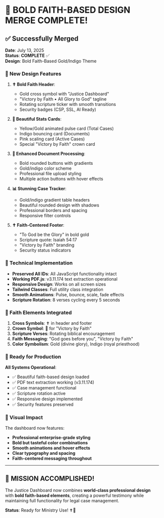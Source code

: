# 🎉 BOLD FAITH-BASED DESIGN MERGE COMPLETE!

## ✅ Successfully Merged

**Date**: July 13, 2025  
**Status**: **COMPLETE** ✅  
**Design**: Bold Faith-Based Gold/Indigo Theme

### 🌟 New Design Features

1. **✝️ Bold Faith Header**:
   - Gold cross symbol with "Justice Dashboard"
   - "Victory by Faith • All Glory to God" tagline
   - Rotating scripture ticker with smooth transitions
   - Security badges (CSP, SSL, AI Ready)

2. **🎨 Beautiful Stats Cards**:
   - Yellow/Gold animated pulse card (Total Cases)
   - Indigo bouncing card (Documents)
   - Pink scaling card (Active Cases)
   - Special "Victory by Faith" crown card

3. **📄 Enhanced Document Processing**:
   - Bold rounded buttons with gradients
   - Gold/indigo color scheme
   - Professional file upload styling
   - Multiple action buttons with hover effects

4. **📊 Stunning Case Tracker**:
   - Gold/indigo gradient table headers
   - Beautiful rounded design with shadows
   - Professional borders and spacing
   - Responsive filter controls

5. **✝️ Faith-Centered Footer**:
   - "To God be the Glory" in bold gold
   - Scripture quote: Isaiah 54:17
   - "Victory by Faith" branding
   - Security status indicators

### 🔧 Technical Implementation

- **Preserved All IDs**: All JavaScript functionality intact
- **Working PDF.js**: v3.11.174 text extraction operational
- **Responsive Design**: Works on all screen sizes
- **Tailwind Classes**: Full utility class integration
- **Smooth Animations**: Pulse, bounce, scale, fade effects
- **Scripture Rotation**: 8 verses cycling every 5 seconds

### 🎯 Faith Elements Integrated

1. **Cross Symbols**: ✝️ in header and footer
2. **Crown Symbol**: 👑 for "Victory by Faith"
3. **Scripture Verses**: Rotating biblical encouragement
4. **Faith Messaging**: "God goes before you", "Victory by Faith"
5. **Color Symbolism**: Gold (divine glory), Indigo (royal priesthood)

### 🚀 Ready for Production

**All Systems Operational**:

- ✅ Beautiful faith-based design loaded
- ✅ PDF text extraction working (v3.11.174)
- ✅ Case management functional
- ✅ Scripture rotation active
- ✅ Responsive design implemented
- ✅ Security features preserved

### 🎉 Visual Impact

The dashboard now features:

- **Professional enterprise-grade styling**
- **Bold but tasteful color combinations**
- **Smooth animations and hover effects**
- **Clear typography and spacing**
- **Faith-centered messaging throughout**

---

## 🙏 **MISSION ACCOMPLISHED!**

The Justice Dashboard now combines **world-class professional design** with **bold faith-based elements**, creating a powerful testimony while maintaining full functionality for legal case management.

**Status**: Ready for Ministry Use! ✝️🎯
